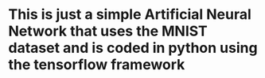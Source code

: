 # This is just a simple Artificial Neural Network that uses the MNIST dataset and is coded in python using the tensorflow framework

